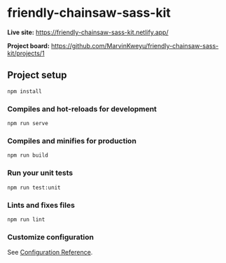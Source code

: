 # friendly-chainsaw-sass-kit

**Live site:** https://friendly-chainsaw-sass-kit.netlify.app/ 

**Project board:** https://github.com/MarvinKweyu/friendly-chainsaw-sass-kit/projects/1

## Project setup
```
npm install
```

### Compiles and hot-reloads for development
```
npm run serve
```

### Compiles and minifies for production
```
npm run build
```

### Run your unit tests
```
npm run test:unit
```

### Lints and fixes files
```
npm run lint
```

### Customize configuration
See [Configuration Reference](https://cli.vuejs.org/config/).
